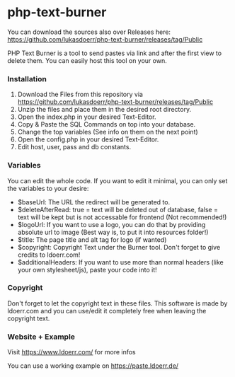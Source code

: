 # php-text-burner

You can download the sources also over Releases here: https://github.com/lukasdoerr/php-text-burner/releases/tag/Public

PHP Text Burner is a tool to send pastes via link and after the first view to delete them.
You can easily host this tool on your own.

### Installation

1. Download the Files from this repository via https://github.com/lukasdoerr/php-text-burner/releases/tag/Public
2. Unzip the files and place them in the desired root directory.
3. Open the index.php in your desired Text-Editor.
4. Copy & Paste the SQL Commands on top into your database.
5. Change the top variables (See info on them on the next point)
6. Open the config.php in your desired Text-Editor.
7. Edit host, user, pass and db constants.

### Variables

You can edit the whole code. If you want to edit it minimal, you can only set the variables to your desire:
- $baseUrl: The URL the redirect will be generated to.
- $deleteAfterRead: true = text will be deleted out of database, false = text will be kept but is not accessable for frontend (Not recommended!)
- $logoUrl: If you want to use a logo, you can do that by providing absolute url to image (Best way is, to put it into resources folder!)
- $title: The page title and alt tag for logo (if wanted)
- $copyright: Copyright Text under the Burner tool. Don't forget to give credits to ldoerr.com!
- $additionalHeaders: If you want to use more than normal headers (like your own stylesheet/js), paste your code into it!

### Copyright
Don't forget to let the copyright text in these files. This software is made by ldoerr.com and you can use/edit it completely free when leaving the copyright text.

### Website + Example
Visit https://www.ldoerr.com/ for more infos

You can use a working example on https://paste.ldoerr.de/
